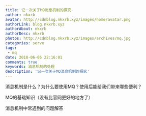 ```yaml
---
title: 记一次关于MQ消息机制的探究
author: nkxrb
avatar: http://cdnblog.nkxrb.xyz/images/home/avatar.png
authorLink: blog.nkxrb.xyz
authorAbout: nkxrb
authorDesc: nkxrb
photos: http://cdnblog.nkxrb.xyz/images/archives/mq.jpg
categories: serve
tags:
 - mq
date: 2018-06-05 22:16:01
comments: true
keywords: 消息机制的处理
description: '记一次关于MQ消息机制的探究'
---
```


消息机制是什么？为什么要使用MQ？使用后能给我们带来哪些便利？

MQ的基础知识（没有比官网更好的地方了）

消息机制中常遇到的问题解答
